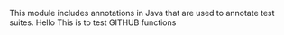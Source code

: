 This module includes annotations in Java that are used to annotate test suites.
Hello This is to test GITHUB functions
